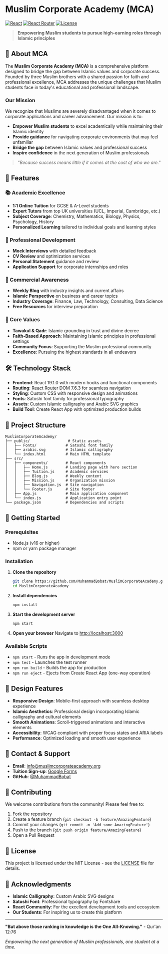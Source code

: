 # Muslim Corporate Academy (MCA)

[![React](https://img.shields.io/badge/React-19.1.0-blue.svg)](https://reactjs.org/)
[![React Router](https://img.shields.io/badge/React%20Router-7.6.3-green.svg)](https://reactrouter.com/)
[![License](https://img.shields.io/badge/License-MIT-yellow.svg)](LICENSE)

> **Empowering Muslim students to pursue high-earning roles through Islamic principles**

## 🌟 About MCA

The **Muslim Corporate Academy (MCA)** is a comprehensive platform designed to bridge the gap between Islamic values and corporate success. Founded by three Muslim brothers with a shared passion for faith and professional excellence, MCA addresses the unique challenges that Muslim students face in today's educational and professional landscape.

### Our Mission

We recognize that Muslims are severely disadvantaged when it comes to corporate applications and career advancement. Our mission is to:

- **Empower Muslim students** to excel academically while maintaining their Islamic identity
- **Provide guidance** for navigating corporate environments that may feel unfamiliar
- **Bridge the gap** between Islamic values and professional success
- **Inspire confidence** in the next generation of Muslim professionals

> *"Because success means little if it comes at the cost of who we are."*

## 🚀 Features

### 📚 Academic Excellence
- **1:1 Online Tuition** for GCSE & A-Level students
- **Expert Tutors** from top UK universities (UCL, Imperial, Cambridge, etc.)
- **Subject Coverage**: Chemistry, Mathematics, Biology, Physics, Psychology, History
- **Personalized Learning** tailored to individual goals and learning styles

### 💼 Professional Development
- **Mock Interviews** with detailed feedback
- **CV Review** and optimization services
- **Personal Statement** guidance and review
- **Application Support** for corporate internships and roles

### 📖 Commercial Awareness
- **Weekly Blog** with industry insights and current affairs
- **Islamic Perspective** on business and career topics
- **Industry Coverage**: Finance, Law, Technology, Consulting, Data Science
- **Free Resources** for interview preparation

### 🎯 Core Values
- **Tawakul & Qadr**: Islamic grounding in trust and divine decree
- **Faith-Based Approach**: Maintaining Islamic principles in professional settings
- **Community Focus**: Supporting the Muslim professional community
- **Excellence**: Pursuing the highest standards in all endeavors

## 🛠️ Technology Stack

- **Frontend**: React 19.1.0 with modern hooks and functional components
- **Routing**: React Router DOM 7.6.3 for seamless navigation
- **Styling**: Custom CSS with responsive design and animations
- **Fonts**: Satoshi font family for professional typography
- **Assets**: Custom Islamic calligraphy and Arabic SVG graphics
- **Build Tool**: Create React App with optimized production builds

## 📁 Project Structure

```
MuslimCorporateAcademy/
├── public/                 # Static assets
│   ├── Fonts/             # Satoshi font family
│   ├── arabic.svg         # Islamic calligraphy
│   └── index.html         # Main HTML template
├── src/
│   ├── components/        # React components
│   │   ├── Home.js        # Landing page with hero section
│   │   ├── Tuition.js     # Academic services
│   │   ├── Blog.js        # Weekly content
│   │   ├── Mission.js     # Organization mission
│   │   ├── Navigation.js  # Site navigation
│   │   └── Footer.js      # Site footer
│   ├── App.js             # Main application component
│   └── index.js           # Application entry point
└── package.json           # Dependencies and scripts
```

## 🚀 Getting Started

### Prerequisites
- Node.js (v16 or higher)
- npm or yarn package manager

### Installation

1. **Clone the repository**
   ```bash
   git clone https://github.com/MuhammadBobat/MuslimCorporateAcademy.git
   cd MuslimCorporateAcademy
   ```

2. **Install dependencies**
   ```bash
   npm install
   ```

3. **Start the development server**
   ```bash
   npm start
   ```

4. **Open your browser**
   Navigate to [http://localhost:3000](http://localhost:3000)

### Available Scripts

- `npm start` - Runs the app in development mode
- `npm test` - Launches the test runner
- `npm run build` - Builds the app for production
- `npm run eject` - Ejects from Create React App (one-way operation)

## 🎨 Design Features

- **Responsive Design**: Mobile-first approach with seamless desktop experience
- **Islamic Aesthetics**: Professional design incorporating Islamic calligraphy and cultural elements
- **Smooth Animations**: Scroll-triggered animations and interactive elements
- **Accessibility**: WCAG compliant with proper focus states and ARIA labels
- **Performance**: Optimized loading and smooth user experience

## 📧 Contact & Support

- **Email**: info@muslimcorporateacademy.org
- **Tuition Sign-up**: [Google Forms](https://forms.gle/ELUfS3vcmmrE63Vk7)
- **GitHub**: [@MuhammadBobat](https://github.com/MuhammadBobat)

## 🤝 Contributing

We welcome contributions from the community! Please feel free to:

1. Fork the repository
2. Create a feature branch (`git checkout -b feature/AmazingFeature`)
3. Commit your changes (`git commit -m 'Add some AmazingFeature'`)
4. Push to the branch (`git push origin feature/AmazingFeature`)
5. Open a Pull Request

## 📄 License

This project is licensed under the MIT License - see the [LICENSE](LICENSE) file for details.

## 🙏 Acknowledgments

- **Islamic Calligraphy**: Custom Arabic SVG designs
- **Satoshi Font**: Professional typography by Fontshare
- **React Community**: For the excellent development tools and ecosystem
- **Our Students**: For inspiring us to create this platform

---

**"But above those ranking in knowledge is the One All-Knowing."** - Qur'an 12:76

*Empowering the next generation of Muslim professionals, one student at a time.*
